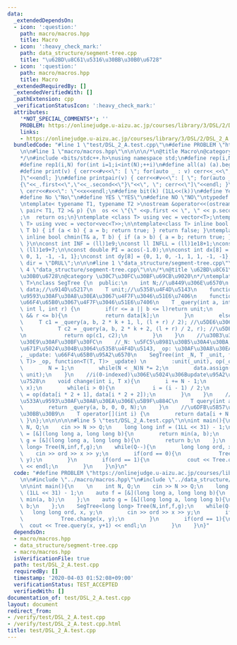 ```yaml
---
data:
  _extendedDependsOn:
  - icon: ':question:'
    path: macro/macros.hpp
    title: Macro
  - icon: ':heavy_check_mark:'
    path: data_structure/segment-tree.cpp
    title: "\u62BD\u8C61\u5316\u30BB\u30B0\u6728"
  - icon: ':question:'
    path: macro/macros.hpp
    title: Macro
  _extendedRequiredBy: []
  _extendedVerifiedWith: []
  _pathExtension: cpp
  _verificationStatusIcon: ':heavy_check_mark:'
  attributes:
    '*NOT_SPECIAL_COMMENTS*': ''
    PROBLEM: https://onlinejudge.u-aizu.ac.jp/courses/library/3/DSL/2/DSL_2_A
    links:
    - https://onlinejudge.u-aizu.ac.jp/courses/library/3/DSL/2/DSL_2_A
  bundledCode: "#line 1 \"test/DSL_2_A.test.cpp\"\n#define PROBLEM \"https://onlinejudge.u-aizu.ac.jp/courses/library/3/DSL/2/DSL_2_A\"\
    \n\n#line 1 \"macro/macros.hpp\"\n\n\n\n/*\n@title Macro\n@category template\n\
    */\n#include <bits/stdc++.h>\nusing namespace std;\n#define rep(i,N) for(int i=0;i<int(N);++i)\n\
    #define rep1(i,N) for(int i=1;i<int(N);++i)\n#define all(a) (a).begin(),(a).end()\n\
    #define print(v) { cerr<<#v<<\": [ \"; for(auto _ : v) cerr<<_<<\", \"; cerr<<\"\
    ]\"<<endl; }\n#define printpair(v) { cerr<<#v<<\": [ \"; for(auto _ : v) cerr<<\"\
    {\"<<_.first<<\",\"<<_.second<<\"}\"<<\", \"; cerr<<\"]\"<<endl; }\n#define dump(x)\
    \ cerr<<#x<<\": \"<<x<<endl;\n#define bit(k) (1LL<<(k))\n#define Yes \"Yes\"\n\
    #define No \"No\"\n#define YES \"YES\"\n#define NO \"NO\"\ntypedef long long ll;\n\
    \ntemplate< typename T1, typename T2 >\nostream &operator<<(ostream &os, const\
    \ pair< T1, T2 >& p) {\n  os << \"{\" <<p.first << \", \" << p.second << \"}\"\
    ;\n  return os;\n}\ntemplate <class T> using vec = vector<T>;\ntemplate <class\
    \ T> using vvec = vector<vec<T>>;\n\ntemplate<class T> inline bool chmax(T& a,\
    \ T b) { if (a < b) { a = b; return true; } return false; }\ntemplate<class T>\
    \ inline bool chmin(T& a, T b) { if (a > b) { a = b; return true; } return false;\
    \ }\n\nconst int INF = (ll)1e9;\nconst ll INFLL = (ll)1e18+1;\nconst ll MOD =\
    \ (ll)1e9+7;\n\nconst double PI = acos(-1.0);\n\nconst int dx[8] = {1, 0, -1,\
    \ 0, 1, -1, -1, 1};\nconst int dy[8] = {0, 1, 0, -1, 1, 1, -1, -1};\nconst string\
    \ dir = \"DRUL\";\n\n\n#line 1 \"data_structure/segment-tree.cpp\"\n\n\n#line\
    \ 4 \"data_structure/segment-tree.cpp\"\n\n/*\n@title \u62BD\u8C61\u5316\u30BB\
    \u30B0\u6728\n@category \u30C7\u30FC\u30BF\u69CB\u9020\n*/\ntemplate<typename\
    \ T>\nclass SegTree {\n  public:\n    int N;//\u8449\u306E\u6570\n    vector<T>\
    \ data;//\u914D\u5217\n    T unit;//\u5358\u4F4D\u5143\n    function<T(T,T)> op;//\u533A\
    \u9593\u30AF\u30A8\u30EA\u3067\u4F7F\u3046\u51E6\u7406\n    function<T(T,T)> update;//\u70B9\
    \u66F4\u65B0\u3067\u4F7F\u3046\u51E6\u7406\n    T _query(int a, int b, int k,\
    \ int l, int r) {\n        if(r <= a || b <= l)return unit;\n        if(a <= l\
    \ && r <= b){\n            return data[k];\n        }\n        else{\n       \
    \     T c1 = _query(a, b, 2 * k + 1, l, (l + r) / 2); //\u5DE6\u306E\u5B50\n \
    \           T c2 = _query(a, b, 2 * k + 2, (l + r) / 2, r); //\u5DE6\u306E\u5B50\
    \n            return op(c1, c2);\n        }\n    }\n    //\u30B3\u30F3\u30B9\u30C8\
    \u30E9\u30AF\u30BF\u30FC\n    //_N: \u5FC5\u8981\u30B5\u30A4\u30BA, _unit: \u521D\
    \u671F\u5024\u304B\u3064\u5358\u4F4D\u5143, _op: \u30AF\u30A8\u30EA\u95A2\u6570\
    , _update: \u66F4\u65B0\u95A2\u6570\n    SegTree(int _N, T _unit, function<T(T,\
    \ T)> _op, function<T(T, T)> _update) \n        :unit(_unit), op(_op), update(_update){\n\
    \        N = 1;\n        while(N < _N)N *= 2;\n        data.assign(2 * N - 1,\
    \ unit);\n    }\n    //i(0-indexed)\u306E\u5024\u306Bupdate\u95A2\u6570\u3092\u9069\
    \u7528\n    void change(int i, T x){\n        i += N - 1;\n        data[i] = update(data[i],\
    \ x);\n        while(i > 0){\n            i = (i - 1) / 2;\n            data[i]\
    \ = op(data[i * 2 + 1], data[i * 2 + 2]);\n        }\n    }\n    //[a, b)\u306E\
    \u533A\u9593\u30AF\u30A8\u30EA\u306E\u5B9F\u884C\n    T query(int a, int b){\n\
    \        return _query(a, b, 0, 0, N);\n    }\n    //\u6DFB\u5B57\u3067\u30A2\u30AF\
    \u30BB\u30B9\n    T operator[](int i) {\n        return data[i + N - 1];\n   \
    \ }\n};\n\n\n\n\n#line 5 \"test/DSL_2_A.test.cpp\"\n\nint main(){\n    \n    int\
    \ N, Q;\n    cin >> N >> Q;\n    long long inf = (1LL << 31) - 1;\n    auto f\
    \ = [&](long long a, long long b){\n        return min(a, b);\n    };\n    auto\
    \ g = [&](long long a, long long b){\n        return b;\n    };\n    SegTree<long\
    \ long> Tree(N,inf,f,g);\n    while(Q--){\n        long long ord, x, y;\n    \
    \    cin >> ord >> x >> y;\n        if(ord == 0){\n            Tree.change(x,\
    \ y);\n        }\n        if(ord == 1){\n            cout << Tree.query(x, y+1)\
    \ << endl;\n        }\n    }\n}\n"
  code: "#define PROBLEM \"https://onlinejudge.u-aizu.ac.jp/courses/library/3/DSL/2/DSL_2_A\"\
    \n\n#include \"../macro/macros.hpp\"\n#include \"../data_structure/segment-tree.cpp\"\
    \n\nint main(){\n    \n    int N, Q;\n    cin >> N >> Q;\n    long long inf =\
    \ (1LL << 31) - 1;\n    auto f = [&](long long a, long long b){\n        return\
    \ min(a, b);\n    };\n    auto g = [&](long long a, long long b){\n        return\
    \ b;\n    };\n    SegTree<long long> Tree(N,inf,f,g);\n    while(Q--){\n     \
    \   long long ord, x, y;\n        cin >> ord >> x >> y;\n        if(ord == 0){\n\
    \            Tree.change(x, y);\n        }\n        if(ord == 1){\n          \
    \  cout << Tree.query(x, y+1) << endl;\n        }\n    }\n}"
  dependsOn:
  - macro/macros.hpp
  - data_structure/segment-tree.cpp
  - macro/macros.hpp
  isVerificationFile: true
  path: test/DSL_2_A.test.cpp
  requiredBy: []
  timestamp: '2020-04-03 01:52:08+09:00'
  verificationStatus: TEST_ACCEPTED
  verifiedWith: []
documentation_of: test/DSL_2_A.test.cpp
layout: document
redirect_from:
- /verify/test/DSL_2_A.test.cpp
- /verify/test/DSL_2_A.test.cpp.html
title: test/DSL_2_A.test.cpp
---
```

